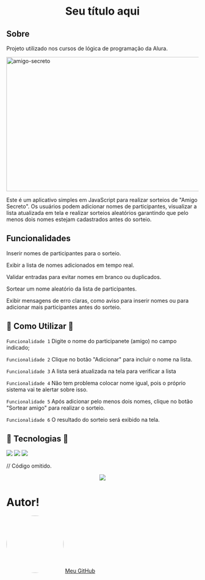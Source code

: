 <h1 align="center"> Seu título aqui </h1>

<h2> Sobre</h2>
<p>Projeto utilizado nos cursos de lógica de programação da Alura.</p>

<img width="1000" height="352" alt="amigo-secreto" src="https://github.com/user-attachments/assets/e9a90425-e121-4bc9-a9c1-7d371eb8a840" />


Este é um aplicativo simples em JavaScript para realizar sorteios de "Amigo Secreto".
Os usuários podem adicionar nomes de participantes, visualizar a lista atualizada em tela e realizar sorteios aleatórios garantindo que pelo menos dois nomes estejam cadastrados antes do sorteio.

<h2> Funcionalidades</h2>

Inserir nomes de participantes para o sorteio.

Exibir a lista de nomes adicionados em tempo real.

Validar entradas para evitar nomes em branco ou duplicados.

Sortear um nome aleatório da lista de participantes.

Exibir mensagens de erro claras, como aviso para inserir nomes ou para adicionar mais participantes antes do sorteio.

<h2>🔨 Como Utilizar 🔨</h2>

`Funcionalidade 1` Digite o nome do participanete (amigo) no campo indicado;

`Funcionalidade 2` Clique no botão "Adicionar" para incluir o nome na lista.

`Funcionalidade 3` A lista será atualizada na tela para verificar a lista

`Funcionalidade 4` Não tem problema colocar nome igual, pois o próprio sistema vai te alertar sobre isso.

`Funcionalidade 5` Após adicionar pelo menos dois nomes, clique no botão "Sortear amigo" para realizar o sorteio.

`Funcionalidade 6` O resultado do sorteio será exibido na tela.


## 🚀 Tecnologias 🚀
<div>
  <img src="https://img.shields.io/badge/HTML-239120?style=for-the-badge&logo=html5&logoColor=white">
  <img src="https://img.shields.io/badge/CSS-239120?&style=for-the-badge&logo=css3&logoColor=white">
  <img src="https://img.shields.io/badge/JavaScript-F7DF1E?style=for-the-badge&logo=javascript&logoColor=black">
</div>

// Código omitido. 

<p align="center">
<img loading="lazy" src="http://img.shields.io/static/v1?label=STATUS&message=%20CONCLUIDO&color=RED&style=for-the-badge"/>
</p>

# Autor!
[<img src="https://avatars.githubusercontent.com/u/225207163?v=4" width="150" style="border-radius:50%;">](https://github.com/polianafonseca23)
[Meu GitHub](https://github.com/polianafonseca23)
